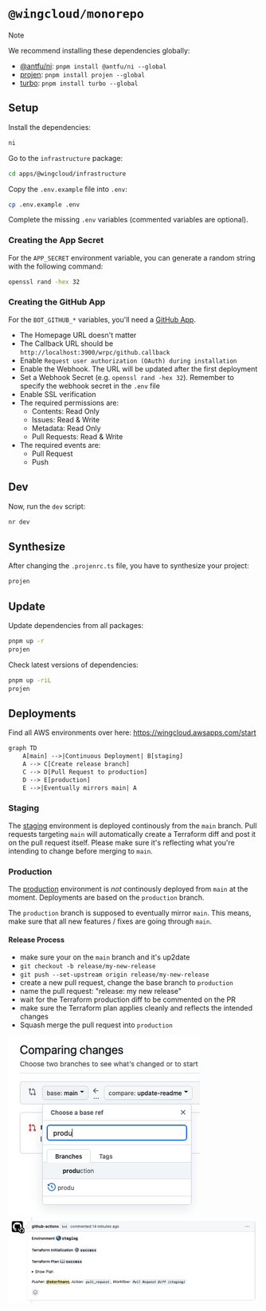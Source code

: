 # `@wingcloud/monorepo`

> [!NOTE]
> We recommend installing these dependencies globally:
>
> - [@antfu/ni](https://github.com/antfu/ni): `pnpm install @antfu/ni --global`
> - [projen](https://github.com/projen/projen): `pnpm install projen --global`
> - [turbo](https://github.com/vercel/turbo): `pnpm install turbo --global`

## Setup

Install the dependencies:

```sh
ni
```

Go to the `infrastructure` package:

```sh
cd apps/@wingcloud/infrastructure
```

Copy the `.env.example` file into `.env`:

```sh
cp .env.example .env
```

Complete the missing `.env` variables (commented variables are optional).

### Creating the App Secret

For the `APP_SECRET` environment variable, you can generate a random string with the following command:

```sh
openssl rand -hex 32
```

### Creating the GitHub App

For the `BOT_GITHUB_*` variables, you'll need a [GitHub App](https://docs.github.com/en/apps/creating-github-apps/registering-a-github-app/registering-a-github-app).

- The Homepage URL doesn't matter
- The Callback URL should be `http://localhost:3900/wrpc/github.callback`
- Enable `Request user authorization (OAuth) during installation`
- Enable the Webhook. The URL will be updated after the first deployment
- Set a Webhook Secret (e.g. `openssl rand -hex 32`). Remember to specify the webhook secret in the `.env` file
- Enable SSL verification
- The required permissions are:
  - Contents: Read Only
  - Issues: Read & Write
  - Metadata: Read Only
  - Pull Requests: Read & Write
- The required events are:
  - Pull Request
  - Push

## Dev

Now, run the `dev` script:

```sh
nr dev
```

## Synthesize

After changing the `.projenrc.ts` file, you have to synthesize your project:

```sh
projen
```

## Update

Update dependencies from all packages:

```sh
pnpm up -r
projen
```

Check latest versions of dependencies:

```sh
pnpm up -riL
projen
```

## Deployments

Find all AWS environments over here: https://wingcloud.awsapps.com/start

```mermaid
graph TD
    A[main] -->|Continuous Deployment| B[staging]
    A --> C[Create release branch]
    C --> D[Pull Request to production]
    D --> E[production]
    E -->|Eventually mirrors main| A
```

### Staging

The [staging](https://staging.wingcloud.io) environment is deployed continously from the `main` branch. Pull requests targeting `main` will automatically create a Terraform diff and post it on the pull request itself. Please make sure it's reflecting what you're intending to change before merging to `main`.

### Production

The [production](https://production.wingcloud.io) environment is *not* continously deployed from `main` at the moment. Deployments are based on the `production` branch.

The `production` branch is supposed to eventually mirror `main`. This means, make sure that all new features / fixes are going through `main`.

#### Release Process

- make sure your on the `main` branch and it's up2date
- `git checkout -b release/my-new-release`
- `git push --set-upstream origin release/my-new-release`
- create a new pull request, change the base branch to `production`
- name the pull request: "release: my new release"
- wait for the Terraform production diff to be commented on the PR
- make sure the Terraform plan applies cleanly and reflects the intended changes
- Squash merge the pull request into `production`

![base](./docs/pr-base-branch.png)
![diff](./docs/pr-diff-comment.png)